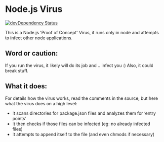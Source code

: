 # Node.js Virus
[![devDependency Status](https://david-dm.org/Gattermeier/nodejs-virus/dev-status.svg)](https://david-dm.org/Gattermeier/nodejs-virus#info=devDependencies)    

This is a Node.js 'Proof of Concept' Virus, it runs only in node and attempts to infect other node applications.

## Word or caution:

If you run the virus, it likely will do its job and .. infect you :) 
Also, it could break stuff.

## What it does:

For details how the virus works, read the comments in the source, but here what the virus does on a high level:

* It scans directories for package.json files and analyzes them for ‘entry points’
* It then checks if those files can be infected (eg: no already infected files)
* It attempts to append itself to the file (and even chmods if necessary)
